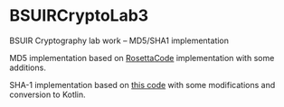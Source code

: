 # BSUIRCryptoLab3
BSUIR Cryptography lab work – MD5/SHA1 implementation

MD5 implementation based on [RosettaCode](http://rosettacode.org/wiki/MD5/Implementation#Kotlin) implementation with some additions.

SHA-1 implementation based on [this code](https://github.com/daveho/CloudCoder/blob/master/CloudCoderModelClasses/src/org/cloudcoder/app/shared/model/SHA1.java)
with some modifications and conversion to Kotlin.